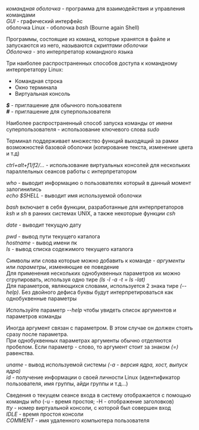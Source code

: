 _командная оболочка_ - программа для взаимодействия и управления командами  
_GUI_ - графический интерфейс  
оболочка Linux - оболочка _bash_ (Bourne again Shell)  
  
Программы, состоящие из команд, которые хранятся в файле и запускаются из него, называются _скриптами оболочки_  
_Оболочка_ - это интерпретатор командного языка  
  
Три наиболее распространенных способов доступа к командному интерпретатору Linux:  
* Командная строка  
* Окно терминала  
* Виртуальная консоль  
  
**_$_** - приглашение для обычного пользователя  
**_#_** - приглашение для суперпользователя  
  
Наиболее распространенный способ запуска команды от имени суперпользователя - использование ключевого слова _sudo_  
  
Терминал поддерживает множество функций выходящий за рамки возможностей базовой оболочки (копирование текста, изменение цвета и т.д)  
  
_ctrl+alt+f1/f2/..._ - использование виртуальных консолей для нескольких параллельных сеансов работы с интерпретатором  
  
_who_ - выводит информацию о пользователях который в данный момент залогинились  
_echo $SHELL_ - выводит имя используемой оболочки  
  
_bash_ включает в себя функции, разработанные для интерпретаторов _ksh_ и _sh_ в ранних системах UNIX, а также некоторые функции _csh_  
  
_date_ - выводит текущую дату  
  
_pwd_ - вывод пути текущего каталога  
_hostname_ - вывод имени пк  
_ls_ - вывод списка содежимого текущего каталога  
  
Символы или слова которые можно добавить к команде - _аргументы_ или _параметры_, изменяющие ее поведение  
Для применения нескольких однобуквенных параметров их можно сгрупировать, используя одно тире _(ls -l -a -t = ls -lat)_  
Для параметров, являющихся словами, используется 2 знака тире _(--help)_. Без двойного дефиса буквы будут интерпретироваться как однобуквенные параметры  
  
Используйте параметр _--help_ чтобы увидеть список аргументов и параметров команды  
  
Иногда аргумент связан с параметром. В этом случае он должен стоять сразу после параметра.  
При однобуквенных параметрах аргументы обычно отделяются пробелом. Если параметр - слово, то аргумент стоит за знаком _(=)_ равенства.  
  
_uname_ - вывод используемой системы _(-a - версия ядра, хост, выпуск ядра)_  
_id_ - получение информации о своей личности Linux (идентификатор пользователя, имя группы, айди группы и т.д...)  

Сведения о текущем сеансе входа в систему отображается с помощью команды _who_ (-u - время простоя; -H - отображение заголовков)  
_tty_ - номер виртуальной консоли, с которой был совершен вход  
_IDLE_ - время простоя консоли  
_COMMENT_ - имя удаленного компьютера пользователя  
